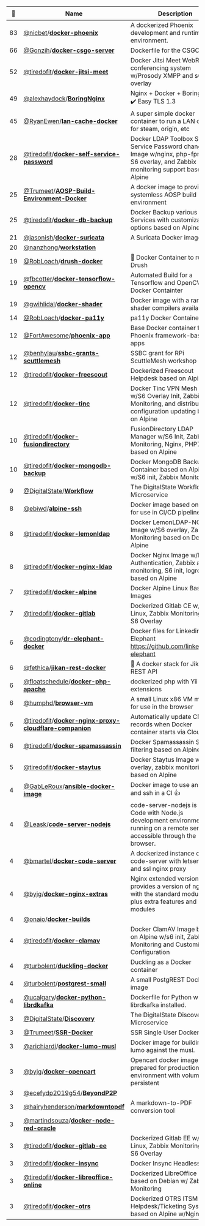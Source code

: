 |:star2: | Name | Description | 🌍|
|---|---|---|---|
|83|[@nicbet](https://github.com/nicbet)/[**docker-phoenix**](https://github.com/nicbet/docker-phoenix)|A dockerized Phoenix development and runtime environment.||
|66|[@Gonzih](https://github.com/Gonzih)/[**docker-csgo-server**](https://github.com/Gonzih/docker-csgo-server)|Dockerfile for the CSGO server||
|52|[@tiredofit](https://github.com/tiredofit)/[**docker-jitsi-meet**](https://github.com/tiredofit/docker-jitsi-meet)|Docker Jitsi Meet WebRTC conferencing system w/Prosody XMPP and s6 overlay||
|49|[@alexhaydock](https://github.com/alexhaydock)/[**BoringNginx**](https://github.com/alexhaydock/BoringNginx)|Nginx + Docker + BoringSSL = ✔️ Easy TLS 1.3|[:arrow_upper_right:](https://gitlab.com/alexhaydock/boringnginx)|
|45|[@RyanEwen](https://github.com/RyanEwen)/[**lan-cache-docker**](https://github.com/RyanEwen/lan-cache-docker)|A super simple docker container to run a LAN cache for steam, origin, etc||
|28|[@tiredofit](https://github.com/tiredofit)/[**docker-self-service-password**](https://github.com/tiredofit/docker-self-service-password)|Docker LDAP Toolbox Self-Service Password changer Image w/nginx, php-fpm with S6 overlay, and Zabbix monitoring support based on Alpine||
|25|[@Trumeet](https://github.com/Trumeet)/[**AOSP-Build-Environment-Docker**](https://github.com/Trumeet/AOSP-Build-Environment-Docker)|A docker image to provide a systemless AOSP build environment||
|25|[@tiredofit](https://github.com/tiredofit)/[**docker-db-backup**](https://github.com/tiredofit/docker-db-backup)|Docker Backup various DB Services with customizable options based on Alpine||
|21|[@jasonish](https://github.com/jasonish)/[**docker-suricata**](https://github.com/jasonish/docker-suricata)|A Suricata Docker image.|[:arrow_upper_right:](https://hub.docker.com/r/jasonish/suricata/)|
|20|[@nanzhong](https://github.com/nanzhong)/[**workstation**](https://github.com/nanzhong/workstation)|||
|19|[@RobLoach](https://github.com/RobLoach)/[**drush-docker**](https://github.com/RobLoach/drush-docker)|:whale: Docker Container to run Drush|[:arrow_upper_right:](http://registry.hub.docker.com/u/drush/drush)|
|19|[@fbcotter](https://github.com/fbcotter)/[**docker-tensorflow-opencv**](https://github.com/fbcotter/docker-tensorflow-opencv)|Automated Build for a Tensorflow and OpenCV Docker Containter||
|19|[@gwihlidal](https://github.com/gwihlidal)/[**docker-shader**](https://github.com/gwihlidal/docker-shader)|Docker image with a range of shader compilers available||
|14|[@RobLoach](https://github.com/RobLoach)/[**docker-pa11y**](https://github.com/RobLoach/docker-pa11y)|pa11y Docker Container||
|12|[@FortAwesome](https://github.com/FortAwesome)/[**phoenix-app**](https://github.com/FortAwesome/phoenix-app)|Base Docker container for our Phoenix framework-based apps||
|12|[@benhylau](https://github.com/benhylau)/[**ssbc-grants-scuttlemesh**](https://github.com/benhylau/ssbc-grants-scuttlemesh)|SSBC grant for RPi ScuttleMesh workshop||
|12|[@tiredofit](https://github.com/tiredofit)/[**docker-freescout**](https://github.com/tiredofit/docker-freescout)|Dockerized Freescout Helpdesk based on Alpine||
|12|[@tiredofit](https://github.com/tiredofit)/[**docker-tinc**](https://github.com/tiredofit/docker-tinc)|Docker Tinc VPN Mesh server w/S6 Overlay Init, Zabbix Monitoring, and distributed configuration updating based on Alpine||
|10|[@tiredofit](https://github.com/tiredofit)/[**docker-fusiondirectory**](https://github.com/tiredofit/docker-fusiondirectory)|FusionDirectory LDAP Manager w/S6 Init, Zabbix Monitoring, Nginx, PHP7 based on Alpine||
|10|[@tiredofit](https://github.com/tiredofit)/[**docker-mongodb-backup**](https://github.com/tiredofit/docker-mongodb-backup)|Docker MongoDB Backup Container based on Alpine w/S6 init, Zabbix Monitoring||
|9|[@DigitalState](https://github.com/DigitalState)/[**Workflow**](https://github.com/DigitalState/Workflow)|The DigitalState Workflow Microservice||
|8|[@ebiwd](https://github.com/ebiwd)/[**alpine-ssh**](https://github.com/ebiwd/alpine-ssh)|Docker image based on alpine for use in CI/CD pipelines|[:arrow_upper_right:](https://hub.docker.com/r/ebiwd/alpine-ssh/)|
|8|[@tiredofit](https://github.com/tiredofit)/[**docker-lemonldap**](https://github.com/tiredofit/docker-lemonldap)|Docker LemonLDAP-NG Image w/S6 overlay, Zabbix Monitoring based on Debian or Alpine||
|8|[@tiredofit](https://github.com/tiredofit)/[**docker-nginx-ldap**](https://github.com/tiredofit/docker-nginx-ldap)|Docker Nginx Image w/LDAP Authentication, Zabbix agent monitoring, S6 init, logrotate based on Alpine||
|7|[@tiredofit](https://github.com/tiredofit)/[**docker-alpine**](https://github.com/tiredofit/docker-alpine)|Docker Alpine Linux Base Images||
|7|[@tiredofit](https://github.com/tiredofit)/[**docker-gitlab**](https://github.com/tiredofit/docker-gitlab)|Dockerized Gitlab CE w/Alpine Linux, Zabbix Monitoring and S6 Overlay||
|6|[@codingtony](https://github.com/codingtony)/[**dr-elephant-docker**](https://github.com/codingtony/dr-elephant-docker)|Docker files for Linkedin's Dr. Elephant https://github.com/linkedin/dr-elephant||
|6|[@fethica](https://github.com/fethica)/[**jikan-rest-docker**](https://github.com/fethica/jikan-rest-docker)|🐳 A docker stack for Jikan REST API|[:arrow_upper_right:](https://github.com/jikan-me/jikan-rest)|
|6|[@floatschedule](https://github.com/floatschedule)/[**docker-php-apache**](https://github.com/floatschedule/docker-php-apache)|dockerized php with Yii extensions||
|6|[@humphd](https://github.com/humphd)/[**browser-vm**](https://github.com/humphd/browser-vm)|A small Linux x86 VM meant for use in the browser||
|6|[@tiredofit](https://github.com/tiredofit)/[**docker-nginx-proxy-cloudflare-companion**](https://github.com/tiredofit/docker-nginx-proxy-cloudflare-companion)|Automatically update CNAME records when Docker container starts via Cloudflare||
|6|[@tiredofit](https://github.com/tiredofit)/[**docker-spamassassin**](https://github.com/tiredofit/docker-spamassassin)|Docker Spamassassin Spam filtering based on Alpine Linux||
|5|[@tiredofit](https://github.com/tiredofit)/[**docker-staytus**](https://github.com/tiredofit/docker-staytus)|Docker Staytus Image w/s6 overlay, zabbix monitoring based on Alpine||
|4|[@GabLeRoux](https://github.com/GabLeRoux)/[**ansible-docker-image**](https://github.com/GabLeRoux/ansible-docker-image)|Docker image to use ansible and ssh in a CI 👍|[:arrow_upper_right:](https://hub.docker.com/r/gableroux/ansible/)|
|4|[@Leask](https://github.com/Leask)/[**code-server-nodejs**](https://github.com/Leask/code-server-nodejs)|code-server-nodejs is VS Code with Node.js development environment running on a remote server, accessible through the browser.||
|4|[@bmartel](https://github.com/bmartel)/[**docker-code-server**](https://github.com/bmartel/docker-code-server)|A dockerized instance of code-server with letsencrypt and ssl nginx proxy||
|4|[@byjg](https://github.com/byjg)/[**docker-nginx-extras**](https://github.com/byjg/docker-nginx-extras)|Nginx extended version: provides a version of nginx with the standard modules, plus extra features and modules||
|4|[@onaio](https://github.com/onaio)/[**docker-builds**](https://github.com/onaio/docker-builds)|||
|4|[@tiredofit](https://github.com/tiredofit)/[**docker-clamav**](https://github.com/tiredofit/docker-clamav)|Docker ClamAV Image based on Alpine w/s6 init, Zabbix Monitoring and Customizable Configuration||
|4|[@turbolent](https://github.com/turbolent)/[**duckling-docker**](https://github.com/turbolent/duckling-docker)|Duckling as a Docker container||
|4|[@turbolent](https://github.com/turbolent)/[**postgrest-small**](https://github.com/turbolent/postgrest-small)|A small PostgREST Docker image||
|4|[@ucalgary](https://github.com/ucalgary)/[**docker-python-librdkafka**](https://github.com/ucalgary/docker-python-librdkafka)|Dockerfile for Python with librdkafka installed.|[:arrow_upper_right:](https://hub.docker.com/r/ucalgary/python-librdkafka/)|
|3|[@DigitalState](https://github.com/DigitalState)/[**Discovery**](https://github.com/DigitalState/Discovery)|The DigitalState Discovery Microservice||
|3|[@Trumeet](https://github.com/Trumeet)/[**SSR-Docker**](https://github.com/Trumeet/SSR-Docker)|SSR Single User Docker image||
|3|[@arichiardi](https://github.com/arichiardi)/[**docker-lumo-musl**](https://github.com/arichiardi/docker-lumo-musl)|Docker image for building lumo against the musl.||
|3|[@byjg](https://github.com/byjg)/[**docker-opencart**](https://github.com/byjg/docker-opencart)|Opencart docker image prepared for production environment with volume persistent||
|3|[@ecefydp2019g54](https://github.com/ecefydp2019g54)/[**BeyondP2P**](https://github.com/ecefydp2019g54/BeyondP2P)|||
|3|[@hairyhenderson](https://github.com/hairyhenderson)/[**markdowntopdf**](https://github.com/hairyhenderson/markdowntopdf)|A markdown-to-PDF conversion tool||
|3|[@martindsouza](https://github.com/martindsouza)/[**docker-node-red-oracle**](https://github.com/martindsouza/docker-node-red-oracle)|||
|3|[@tiredofit](https://github.com/tiredofit)/[**docker-gitlab-ee**](https://github.com/tiredofit/docker-gitlab-ee)|Dockerized Gitlab EE w/Alpine Linux, Zabbix Monitoring and S6 Overlay||
|3|[@tiredofit](https://github.com/tiredofit)/[**docker-insync**](https://github.com/tiredofit/docker-insync)|Docker Insync Headless Client||
|3|[@tiredofit](https://github.com/tiredofit)/[**docker-libreoffice-online**](https://github.com/tiredofit/docker-libreoffice-online)|Dockerized LibreOffice online based on Debian w/ Zabbix Monitoring||
|3|[@tiredofit](https://github.com/tiredofit)/[**docker-otrs**](https://github.com/tiredofit/docker-otrs)|Dockerized OTRS ITSM Helpdesk/Ticketing System based on Alpine w/Nginx||

